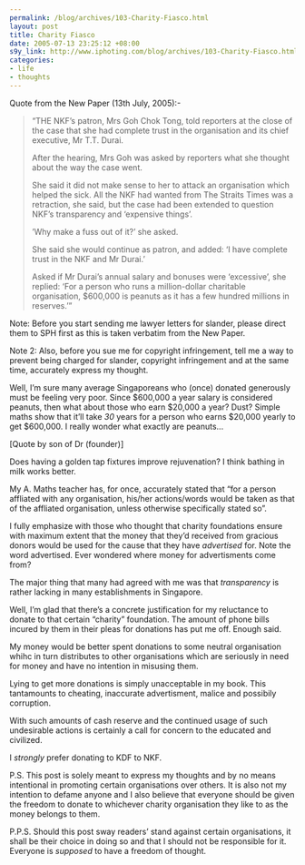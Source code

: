 ```yaml
--- 
permalink: /blog/archives/103-Charity-Fiasco.html
layout: post
title: Charity Fiasco
date: 2005-07-13 23:25:12 +08:00
s9y_link: http://www.iphoting.com/blog/archives/103-Charity-Fiasco.html
categories: 
- life
- thoughts
---
```

<p class="whiteline"><p>Quote from the New Paper (13th July, 2005):-</p>
</p><blockquote><p class="break">
&#8220;THE NKF&#8217;s patron, Mrs Goh Chok Tong, told reporters at the close of the case that she had complete trust in the organisation and its chief executive, Mr T.T. Durai.</p><p class="break">After the hearing, Mrs Goh was asked by reporters what she thought about the way the case went.</p><p class="break">She said it did not make sense to her to attack an organisation which helped the sick. All the NKF had wanted from The Straits Times was a retraction, she said, but the case had been extended to question NKF&#8217;s transparency and &#8216;expensive things&#8217;.</p><p class="break">&#8217;Why make a fuss out of it?&#8217; she asked.</p><p class="break">She said she would continue as patron, and added: &#8216;I have complete trust in the NKF and Mr Durai.&#8217;</p><p class="break">Asked if Mr Durai&#8217;s annual salary and bonuses were &#8216;excessive&#8217;, she replied: &#8216;For a person who runs a million-dollar charitable organisation, $600,000 is peanuts as it has a few hundred millions in reserves.&#8217;&#8221;</p></blockquote><p>
</p><p class="whiteline"><p>Note: Before you start sending me lawyer letters for slander, please direct them to SPH first as this is taken verbatim from the New Paper.</p>
</p><p class="whiteline"><p>Note 2: Also, before you sue me for copyright infringement, tell me a way to prevent being charged for slander, copyright infringement and at the same time, accurately express my thought.</p>
</p><p class="whiteline"><p>Well, I&#8217;m sure many average Singaporeans who (once) donated generously must be feeling very poor. Since $600,000 a year salary is considered peanuts, then what about those who earn $20,000 a year? Dust? Simple maths show that it&#8217;ll take <em>30</em> years for a person who earns $20,000 yearly to get $600,000. I really wonder what exactly are peanuts...</p>
</p><p class="whiteline"><p>[Quote by son of Dr (founder)]</p>
</p><p class="whiteline"><p>Does having a golden tap fixtures improve rejuvenation? I think bathing in milk works better.</p>
</p><p class="whiteline"><p>My A. Maths teacher has, for once, accurately stated that &#8220;for a person affliated with any organisation, his/her actions/words would be taken as that of the affliated organisation, unless otherwise specifically stated so&#8221;.</p>
</p><p class="whiteline"><p>I fully emphasize with those who thought that charity foundations ensure with maximum extent that the money that they&#8217;d received from gracious donors would be used for the cause that they have <em>advertised</em> for. Note the word advertised. Ever wondered where money for advertisments come from?</p>
</p><p class="whiteline"><p>The major thing that many had agreed with me was that <em>transparency</em> is rather lacking in many establishments in Singapore.</p>
</p><p class="whiteline"><p>Well, I&#8217;m glad that there&#8217;s a concrete justification for my reluctance to donate to that certain &#8220;charity&#8221; foundation. The amount of phone bills incured by them in their pleas for donations has put me off. Enough said.</p>
</p><p class="whiteline"><p>My money would be better spent donations to some neutral organisation whihc in turn distributes to other organisations which are seriously in need for money and have no intention in misusing them.</p>
</p><p class="whiteline"><p>Lying to get more donations is simply unacceptable in my book. This tantamounts to cheating, inaccurate advertisment, malice and possibily corruption.</p>
</p><p class="whiteline"><p>With such amounts of cash reserve and the continued usage of such undesirable actions is certainly a call for concern to the educated and civilized.</p>
</p><p class="whiteline"><p>I <em>strongly</em> prefer donating to KDF to NKF.</p>
</p><p class="whiteline"><p>P.S. This post is solely meant to express my thoughts and by no means intentional in promoting certain organisations over others. It is also not my intention to defame anyone and I  also believe that everyone should be given the freedom to donate to whichever charity organisation they like to as the money belongs to them.</p>
</p><p class="break"><p>P.P.S. Should this post sway readers&#8217; stand against certain organisations, it shall be their choice in doing so and that I should not be responsible for it. Everyone is <em>supposed</em> to have a freedom of thought.</p></p>
